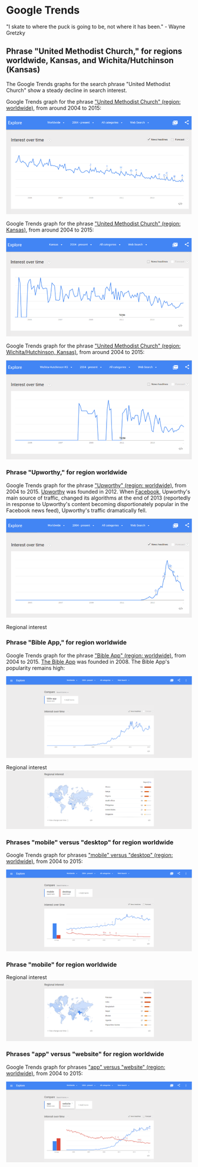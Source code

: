 # Google Trends

"I skate to where the puck is going to be, not where it has been." - Wayne Gretzky

## Phrase "United Methodist Church," for regions worldwide, Kansas, and Wichita/Hutchinson (Kansas)

The Google Trends graphs for the search phrase "United Methodist Church" show a steady decline in search interest. 

Google Trends graph for the phrase ["United Methodist Church" (region: worldwide)](http://www.google.com/trends/explore#q=united%20methodist%20church), from around 2004 to 2015: 

![](google-maps-and-trends/google-trends-united-methodist-church-worldwide.png)

Google Trends graph for the phrase ["United Methodist Church" (region: Kansas)](http://www.google.com/trends/explore#geo=US-KS&q=united+methodist+church), from around 2004 to 2015: 

![](google-maps-and-trends/google-trends-united-methodist-church-kansas.png)

Google Trends graph for the phrase ["United Methodist Church" (region: Wichita/Hutchinson, Kansas)](http://www.google.com/trends/explore#geo=US-KS-678&q=united+methodist+church), from around 2004 to 2015: 

![](google-maps-and-trends/google-trends-united-methodist-church-wichita-hutchinson.png)

### Phrase "Upworthy," for region worldwide

Google Trends graph for the phrase ["Upworthy" (region: worldwide)](http://www.google.com/trends/explore#q=upworthy), from 2004 to 2015. [Upworthy](http://www.upworthy.com) was founded in 2012. When [Facebook](https://www.facebook.com/Upworthy), Upworthy's main source of traffic, changed its algorithms at the end of 2013 (reportedly in response to Upworthy's content becoming disportionately popular in the Facebook news feed), Upworthy's traffic dramatically fell. 

![](google-maps-and-trends/google-trends-upworthy-worldwide.png)

Regional interest

### Phrase "Bible App," for region worldwide

Google Trends graph for the phrase ["Bible App" (region: worldwide)](http://www.google.com/trends/explore#q=Bible%20App), from 2004 to 2015. [The Bible App](https://www.bible.com/app) was founded in 2008. The Bible App's popularity remains high: 

![](google-maps-and-trends/google-trends-the-bible-app.png)

Regional interest
![](google-maps-and-trends/google-trends-the-bible-app-regional-interest.png)

### Phrases "mobile" versus "desktop" for region worldwide

Google Trends graph for phrases ["mobile" versus "desktop" (region: worldwide)](http://www.google.com/trends/explore#q=mobile%2C%20desktop&cmpt=q&tz=), from 2004 to 2015:

![](google-maps-and-trends/google-trends-mobile-versus-desktop.png)

### Phrase "mobile" for region worldwide

Regional interest
![](google-maps-and-trends/google-trends-mobile-regional-interest.png)

### Phrases "app" versus "website" for region worldwide

Google Trends graph for phrases ["app" versus "website" (region: worldwide)](http://www.google.com/trends/explore#q=app%2C%20website&cmpt=q&tz=), from 2004 to 2015:

![](google-maps-and-trends/google-trends-app-versus-website.png)
